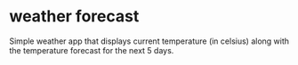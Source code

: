 # weather forecast
Simple weather app that displays current temperature (in celsius) along with the temperature forecast for the next 5 days.
